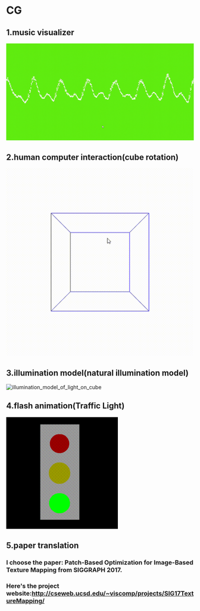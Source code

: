 # CG
## 1.music visualizer
<img src="https://github.com/luochonghai/CG/blob/master/MV/out.gif"  alt="music_visualizer_graph_for beibei(Ronghao Li)"/>

## 2.human computer interaction(cube rotation)
<img src="https://github.com/luochonghai/CG/blob/master/HCI/Cube.gif"   alt="HCI(cube_rotation)"/> 

## 3.illumination model(natural illumination model)
<img src="https://github.com/luochonghai/CG/blob/master/IL/Light.gif"  alt="illumination_model_of_light_on_cube"/> 

## 4.flash animation(Traffic Light)
<img src="https://github.com/luochonghai/CG/blob/master/FLA/TrafficLight.gif"  alt="flash_animation(Traffic_Light)"/>

## 5.paper translation
### I choose the paper: Patch-Based Optimization for Image-Based Texture Mapping from SIGGRAPH 2017.
### Here's the project website:http://cseweb.ucsd.edu/~viscomp/projects/SIG17TextureMapping/
